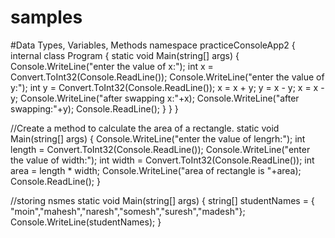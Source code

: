 # samples
#Data Types, Variables, Methods
namespace practiceConsoleApp2
{
    internal class Program
    {
        static void Main(string[] args)
        {
            Console.WriteLine("enter the value of x:");
            int x = Convert.ToInt32(Console.ReadLine());
            Console.WriteLine("enter the value of y:");
            int y = Convert.ToInt32(Console.ReadLine());
            x = x + y;
            y = x - y;
            x = x - y;
            Console.WriteLine("after swapping x:"+x);
            Console.WriteLine("after swapping:"+y);
            Console.ReadLine();
        }
    }
}


//Create a method to calculate the area of a rectangle.
static void Main(string[] args)
 {
     Console.WriteLine("enter the value of lengrh:");
     int length = Convert.ToInt32(Console.ReadLine());
     Console.WriteLine("enter the value of width:");
     int width = Convert.ToInt32(Console.ReadLine());
     int area = length * width;
     Console.WriteLine("area of rectangle is "+area);
     Console.ReadLine();
}


//storing nsmes
 static void Main(string[] args)
 {
     string[] studentNames = { "moin","mahesh","naresh","somesh","suresh","madesh"};
     Console.WriteLine(studentNames);
 }




